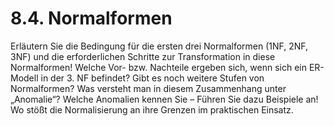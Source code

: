 # 8.4. Normalformen

Erläutern Sie die Bedingung für die ersten drei Normalformen (1NF, 2NF, 3NF) und die
erforderlichen Schritte zur Transformation in diese Normalformen! Welche Vor- bzw.
Nachteile ergeben sich, wenn sich ein ER-Modell in der 3. NF befindet? Gibt es noch weitere
Stufen von Normalformen? Was versteht man in diesem Zusammenhang unter „Anomalie“?
Welche Anomalien kennen Sie – Führen Sie dazu Beispiele an! Wo stößt die Normalisierung
an ihre Grenzen im praktischen Einsatz. 